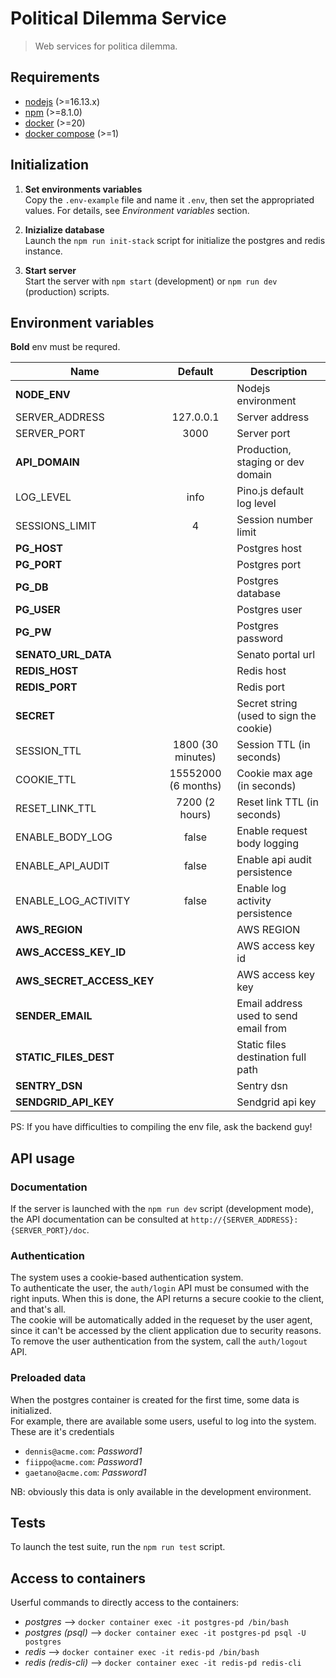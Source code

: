 # Political Dilemma Service

> Web services for politica dilemma.

## Requirements

- [nodejs](https://nodejs.org/en/) (>=16.13.x)
- [npm](https://www.npmjs.com/) (>=8.1.0)
- [docker](https://www.docker.com/) (>=20)
- [docker compose](https://docs.docker.com/compose/) (>=1)

## Initialization

1. **Set environments variables**  
   Copy the `.env-example` file and name it `.env`, then set the appropriated values. For details, see _Environment variables_ section.

2. **Inizialize database**  
   Launch the `npm run init-stack` script for initialize the postgres and redis instance.

3. **Start server**  
   Start the server with `npm start` (development) or `npm run dev` (production) scripts.

## Environment variables

**Bold** env must be requred.

| Name                      |       Default       | Description                             |
| ------------------------- | :-----------------: | --------------------------------------- |
| **NODE_ENV**              |                     | Nodejs environment                      |
| SERVER_ADDRESS            |      127.0.0.1      | Server address                          |
| SERVER_PORT               |        3000         | Server port                             |
| **API_DOMAIN**            |                     | Production, staging or dev domain       |
| LOG_LEVEL                 |        info         | Pino.js default log level               |
| SESSIONS_LIMIT            |          4          | Session number limit                    |
| **PG_HOST**               |                     | Postgres host                           |
| **PG_PORT**               |                     | Postgres port                           |
| **PG_DB**                 |                     | Postgres database                       |
| **PG_USER**               |                     | Postgres user                           |
| **PG_PW**                 |                     | Postgres password                       |
| **SENATO_URL_DATA**       |                     | Senato portal url                       |
| **REDIS_HOST**            |                     | Redis host                              |
| **REDIS_PORT**            |                     | Redis port                              |
| **SECRET**                |                     | Secret string (used to sign the cookie) |
| SESSION_TTL               |  1800 (30 minutes)  | Session TTL (in seconds)                |
| COOKIE_TTL                | 15552000 (6 months) | Cookie max age (in seconds)             |
| RESET_LINK_TTL            |   7200 (2 hours)    | Reset link TTL (in seconds)             |
| ENABLE_BODY_LOG           |        false        | Enable request body logging             |
| ENABLE_API_AUDIT          |        false        | Enable api audit persistence            |
| ENABLE_LOG_ACTIVITY       |        false        | Enable log activity persistence         |
| **AWS_REGION**            |                     | AWS REGION                              |
| **AWS_ACCESS_KEY_ID**     |                     | AWS access key id                       |
| **AWS_SECRET_ACCESS_KEY** |                     | AWS access key key                      |
| **SENDER_EMAIL**          |                     | Email address used to send email from   |
| **STATIC_FILES_DEST**     |                     | Static files destination full path      |
| **SENTRY_DSN**            |                     | Sentry dsn                              |
| **SENDGRID_API_KEY**      |                     | Sendgrid api key                        |

PS: If you have difficulties to compiling the env file, ask the backend guy!

## API usage

### Documentation

If the server is launched with the `npm run dev` script (development mode), the API documentation can be consulted at `http://{SERVER_ADDRESS}:{SERVER_PORT}/doc`.

### Authentication

The system uses a cookie-based authentication system.  
To authenticate the user, the `auth/login` API must be consumed with the right inputs. When this is done, the API returns a secure cookie to the client, and that's all.  
The cookie will be automatically added in the requeset by the user agent, since it can't be accessed by the client application due to security reasons.  
To remove the user authentication from the system, call the `auth/logout` API.

### Preloaded data

When the postgres container is created for the first time, some data is initialized.  
For example, there are available some users, useful to log into the system.
These are it's credentials

- `dennis@acme.com`: _Password1_
- `fiippo@acme.com`: _Password1_
- `gaetano@acme.com`: _Password1_

NB: obviously this data is only available in the development environment.

## Tests

To launch the test suite, run the `npm run test` script.

## Access to containers

Userful commands to directly access to the containers:

- _postgres_ --> `docker container exec -it postgres-pd /bin/bash`
- _postgres (psql)_ --> `docker container exec -it postgres-pd psql -U postgres`
- _redis_ --> `docker container exec -it redis-pd /bin/bash`
- _redis (redis-cli)_ --> `docker container exec -it redis-pd redis-cli`
